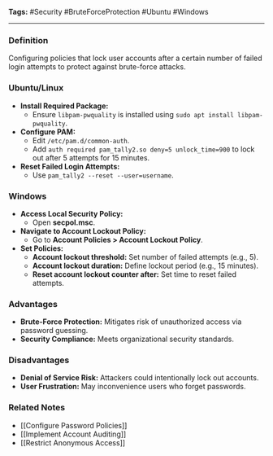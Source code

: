 **Tags:** #Security #BruteForceProtection #Ubuntu #Windows

---

### **Definition**

Configuring policies that lock user accounts after a certain number of failed login attempts to protect against brute-force attacks.

### **Ubuntu/Linux**

- **Install Required Package:**
    - Ensure `libpam-pwquality` is installed using `sudo apt install libpam-pwquality`.
- **Configure PAM:**
    - Edit `/etc/pam.d/common-auth`.
    - Add `auth required pam_tally2.so deny=5 unlock_time=900` to lock out after 5 attempts for 15 minutes.
- **Reset Failed Login Attempts:**
    - Use `pam_tally2 --reset --user=username`.

### **Windows**

- **Access Local Security Policy:**
    - Open **secpol.msc**.
- **Navigate to Account Lockout Policy:**
    - Go to **Account Policies > Account Lockout Policy**.
- **Set Policies:**
    - **Account lockout threshold:** Set number of failed attempts (e.g., 5).
    - **Account lockout duration:** Define lockout period (e.g., 15 minutes).
    - **Reset account lockout counter after:** Set time to reset failed attempts.

### **Advantages**

- **Brute-Force Protection:** Mitigates risk of unauthorized access via password guessing.
- **Security Compliance:** Meets organizational security standards.

### **Disadvantages**

- **Denial of Service Risk:** Attackers could intentionally lock out accounts.
- **User Frustration:** May inconvenience users who forget passwords.

### **Related Notes**

- [[Configure Password Policies]]
- [[Implement Account Auditing]]
- [[Restrict Anonymous Access]]